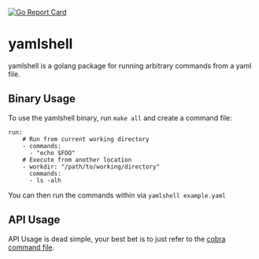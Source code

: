 [![Go Report Card](https://goreportcard.com/badge/github.com/drud/yamlshell)](https://goreportcard.com/report/github.com/drud/yamlshell)

# yamlshell

yamlshell is a golang package for running arbitrary commands from a yaml file.

## Binary Usage

To use the yamlshell binary, run `make all` and create a command file:

```
run:
    # Run from current working directory
    - commands: 
      - "echo $FOO"
    # Execute from another location
    - workdir: "/path/to/working/directory"
      commands: 
      - ls -alh
```

You can then run the commands within via `yamlshell example.yaml`

## API Usage

API Usage is dead simple, your best bet is to just refer to the [cobra command file](https://github.com/drud/yamlshell/blob/master/cmd/run.go).
